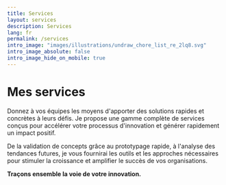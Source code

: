 ```yaml
---
title: Services
layout: services
description: Services
lang: fr
permalink: /services
intro_image: "images/illustrations/undraw_chore_list_re_2lq8.svg"
intro_image_absolute: false
intro_image_hide_on_mobile: true
---
```


# Mes services

Donnez à vos équipes les moyens d'apporter des solutions rapides et concrètes à leurs défis. Je propose une gamme complète de services conçus pour accélérer votre processus d'innovation et générer rapidement un impact positif.

De la validation de concepts grâce au prototypage rapide, à l'analyse des tendances futures, je vous fournirai les outils et les approches nécessaires pour stimuler la croissance et amplifier le succès de vos organisations.

**Traçons ensemble la voie de votre innovation.**